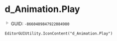 # d_Animation.Play
![](/img/d_Animation.Play.png)
GUID: `-8660489847922084980`
```
EditorGUIUtility.IconContent("d_Animation.Play")
```
